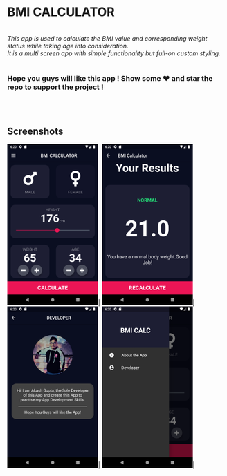 # BMI CALCULATOR
<br>_This app is used to calculate the BMI value and corresponding weight status while taking age into consideration.<br>
It is a multi screen app with simple functionality but full-on custom styling.<br><br>_
### Hope you guys will like this app ! Show some ❤️ and star the repo to support the project !
<br><br>
## Screenshots
<img src="https://github.com/Akash-Gupta-2000/bmiCalculator/blob/master/readme/homePage.png?raw=true" width="210">|
<img src="https://github.com/Akash-Gupta-2000/bmiCalculator/blob/master/readme/resultsPage.png?raw=true" width="210">|
<img src="https://github.com/Akash-Gupta-2000/bmiCalculator/blob/master/readme/devPage.png?raw=true" width="210">|
<img src="https://github.com/Akash-Gupta-2000/bmiCalculator/blob/master/readme/drawer.png?raw=true" width="210">|
